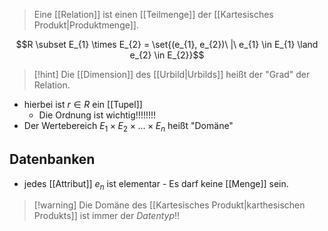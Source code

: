 > Eine [[Relation]] ist einen [[Teilmenge]] der [[Kartesisches Produkt|Produktmenge]].

$$R \subset E_{1} \times E_{2} = \set{(e_{1}, e_{2})\ |\ e_{1} \in E_{1} \land e_{2} \in E_{2}}$$


> [!hint] Die [[Dimension]] des  [[Urbild|Urbilds]] heißt der "Grad" der Relation.
 
- hierbei ist $r \in R$ ein [[Tupel]]
	- Die Ordnung ist wichtig!!!!!!!!
- Der Wertebereich $E_{1} \times E_{2} \times ... \times E_{n}$ heißt "Domäne"

## Datenbanken
- jedes [[Attribut]] $e_{n}$ ist elementar - Es darf keine [[Menge]] sein.


> [!warning] Die Domäne des [[Kartesisches Produkt|karthesischen Produkts]] ist immer der _Datentyp_!!